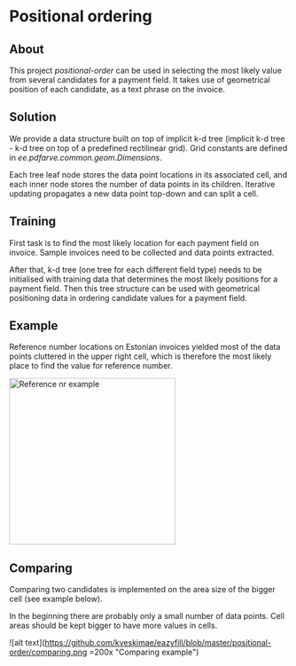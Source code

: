 # Positional ordering

## About

This project *positional-order* can be used in selecting the most likely value from several candidates for a payment field. It takes use of geometrical position of each candidate, as a text phrase on the invoice.

## Solution

We provide a data structure built on top of implicit k-d tree (implicit k-d tree - k-d tree on top of a predefined rectilinear grid). Grid constants are defined in *ee.pdfarve.common.geom.Dimensions*.

Each tree leaf node stores the data point locations in its associated cell, and each inner node stores the number of data points in its children. Iterative updating propagates a new data point top-down and can split a cell.

## Training

First task is to find the most likely location for each payment field on invoice. Sample invoices need to be collected and data points extracted. 

After that, k-d tree (one tree for each different field type) needs to be initialised with training data that determines the most likely positions for a payment field. Then this tree structure can be used with geometrical positioning data in ordering candidate values for a payment field.  

## Example

Reference number locations on Estonian invoices yielded most of the data points cluttered in the upper right cell, which is therefore the most likely place to find the value for reference number.

<img src="https://github.com/kveskimae/eazyfill/blob/master/positional-order/reference_nr.png" alt="Reference nr example" style="width: 300px;"/>

## Comparing

Comparing two candidates is implemented on the area size of the bigger cell (see example below).

In the beginning there are probably only a small number of data points.  Cell areas should be kept bigger to have more values in cells.

![alt text](https://github.com/kveskimae/eazyfill/blob/master/positional-order/comparing.png =200x "Comparing example") 